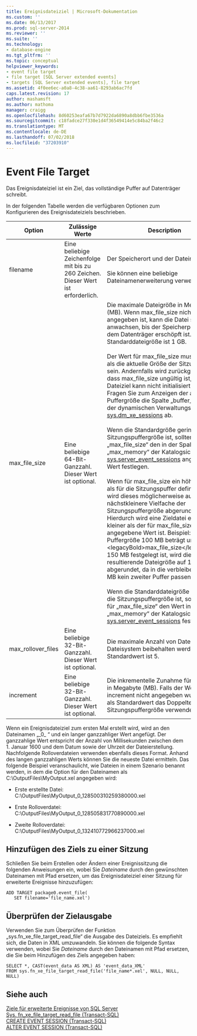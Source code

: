 ```yaml
---
title: Ereignisdateiziel | Microsoft-Dokumentation
ms.custom: ''
ms.date: 06/13/2017
ms.prod: sql-server-2014
ms.reviewer: ''
ms.suite: ''
ms.technology:
- database-engine
ms.tgt_pltfrm: ''
ms.topic: conceptual
helpviewer_keywords:
- event file target
- file target [SQL Server extended events]
- targets [SQL Server extended events], file target
ms.assetid: 4f0ee6ec-a0a8-4c38-aa61-8293ab6ac7fd
caps.latest.revision: 17
author: mashamsft
ms.author: mathoma
manager: craigg
ms.openlocfilehash: 8d60253eafa67b7d7922da6890a8dbb6fbe3536a
ms.sourcegitcommit: c18fadce27f330e1d4f36549414e5c84ba2f46c2
ms.translationtype: MT
ms.contentlocale: de-DE
ms.lasthandoff: 07/02/2018
ms.locfileid: "37203910"
---
```

# <a name="event-file-target"></a>Event File Target
  Das Ereignisdateiziel ist ein Ziel, das vollständige Puffer auf Datenträger schreibt.  
  
 In der folgenden Tabelle werden die verfügbaren Optionen zum Konfigurieren des Ereignisdateiziels beschrieben.  
  
|Option|Zulässige Werte|Description|  
|------------|--------------------|-----------------|  
|filename|Eine beliebige Zeichenfolge mit bis zu 260&nbsp;Zeichen. Dieser Wert ist erforderlich.|Der Speicherort und der Dateiname.<br /><br /> Sie können eine beliebige Dateinamenerweiterung verwenden.|  
|max_file_size|Eine beliebige 64-Bit-Ganzzahl. Dieser Wert ist optional.|Die maximale Dateigröße in Megabyte (MB). Wenn max_file_size nicht angegeben ist, kann die Datei so lange anwachsen, bis der Speicherplatz auf dem Datenträger erschöpft ist. Die Standarddateigröße ist 1&nbsp;GB.<br /><br /> Der Wert für max_file_size muss größer als die aktuelle Größe der Sitzungspuffer sein. Andernfalls wird zurückgegeben, dass max_file_size ungültig ist, und das Dateiziel kann nicht initialisiert werden. Fragen Sie zum Anzeigen der aktuellen Puffergröße die Spalte „buffer_size“ in der dynamischen Verwaltungssicht [sys.dm_xe_sessions](/sql/relational-databases/system-dynamic-management-views/sys-dm-xe-sessions-transact-sql) ab.<br /><br /> Wenn die Standardgröße geringer als die Sitzungspuffergröße ist, sollten Sie für „max_file_size“ den in der Spalte „max_memory“ der Katalogsicht [sys.server_event_sessions](/sql/relational-databases/system-catalog-views/sys-server-event-sessions-transact-sql) angegebenen Wert festlegen.<br /><br /> Wenn für max_file_size ein höherer Wert als für die Sitzungspuffer definiert ist, wird dieses möglicherweise auf das nächstkleinere Vielfache der Sitzungspuffergröße abgerundet. Hierdurch wird eine Zieldatei erzeugt, die kleiner als der für max_file_size angegebene Wert ist. Beispiel: Wenn die Puffergröße 100 MB beträgt und für &lt;legacyBold&gt;max_file_size&lt;/legacyBold&gt; 150 MB festgelegt ist, wird die resultierende Dateigröße auf 100 MB abgerundet, da in die verbleibenden 50 MB kein zweiter Puffer passen würde.<br /><br /> Wenn die Standarddateigröße kleiner als die Sitzungspuffergröße ist, sollten Sie für „max_file_size“ den Wert in der Spalte „max_memory“ der Katalogsicht [sys.server_event_sessions](/sql/relational-databases/system-catalog-views/sys-server-event-sessions-transact-sql) festlegen.|  
|max_rollover_files|Eine beliebige 32-Bit-Ganzzahl. Dieser Wert ist optional.|Die maximale Anzahl von Dateien, die im Dateisystem beibehalten werden. Der Standardwert ist 5.|  
|increment|Eine beliebige 32-Bit-Ganzzahl. Dieser Wert ist optional.|Die inkrementelle Zunahme für die Datei in Megabyte (MB). Falls der Wert für <legacyBold>increment</legacyBold> nicht angegeben wurde, wird als Standardwert das Doppelte der Sitzungspuffergröße verwendet.|  
  
 Wenn ein Ereignisdateiziel zum ersten Mal erstellt wird, wird an den Dateinamen „_0\_ “ und ein langer ganzzahliger Wert angefügt. Der ganzzahlige Wert entspricht der Anzahl von Millisekunden zwischen dem 1.&nbsp;Januar&nbsp;1600 und dem Datum sowie der Uhrzeit der Dateierstellung. Nachfolgende Rolloverdateien verwenden ebenfalls dieses Format. Anhand des langen ganzzahligen Werts können Sie die neueste Datei ermitteln. Das folgende Beispiel veranschaulicht, wie Dateien in einem Szenario benannt werden, in dem die Option für den Dateinamen als C:\OutputFiles\MyOutput.xel angegeben wird:  
  
-   Erste erstellte Datei: C:\OutputFiles\MyOutput_0_128500310259380000.xel  
  
-   Erste Rolloverdatei: C:\OutputFiles\MyOutput_0_128505831770890000.xel  
  
-   Zweite Rolloverdatei: C:\OutputFiles\MyOutput_0_132410772966237000.xel  
  
## <a name="adding-the-target-to-a-session"></a>Hinzufügen des Ziels zu einer Sitzung  
 Schließen Sie beim Erstellen oder Ändern einer Ereignissitzung die folgenden Anweisungen ein, wobei Sie *Dateiname* durch den gewünschten Dateinamen mit Pfad ersetzen, um das Ereignisdateiziel einer Sitzung für erweiterte Ereignisse hinzuzufügen:  
  
```  
ADD TARGET package0.event_file(  
   SET filename='file_name.xel')  
```  
  
## <a name="reviewing-the-target-output"></a>Überprüfen der Zielausgabe  
 Verwenden Sie zum Überprüfen der Funktion „sys.fn_xe_file_target_read_file“ die Ausgabe des Dateiziels. Es empfiehlt sich, die Daten in XML umzuwandeln. Sie können die folgende Syntax verwenden, wobei Sie *Dateiname* durch den Dateinamen mit Pfad ersetzen, die Sie beim Hinzufügen des Ziels angegeben haben:  
  
```  
SELECT *, CAST(event_data AS XML) AS 'event_data_XML'  
FROM sys.fn_xe_file_target_read_file('file_name*.xel', NULL, NULL, NULL)  
```  
  
## <a name="see-also"></a>Siehe auch  
 [Ziele für erweiterte Ereignisse von SQL Server](../../2014/database-engine/sql-server-extended-events-targets.md)   
 [Sys. fn_xe_file_target_read_file &#40;Transact-SQL&#41;](/sql/relational-databases/system-functions/sys-fn-xe-file-target-read-file-transact-sql)   
 [CREATE EVENT SESSION &#40;Transact-SQL&#41;](/sql/t-sql/statements/create-event-session-transact-sql)   
 [ALTER EVENT SESSION &#40;Transact-SQL&#41;](/sql/t-sql/statements/alter-event-session-transact-sql)  
  
  
